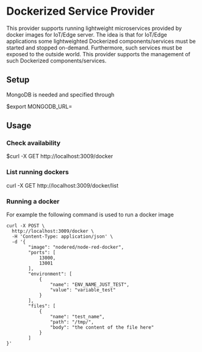 # Dockerized Service Provider
This provider supports running lightweight microservices provided by docker images for IoT/Edge server. The idea is that for IoT/Edge applications some lightweighted Dockerized components/services must be  started and stopped on-demand. Furthermore, such services must be exposed to the outside world.
This provider supports the management of such Dockerized components/services.

## Setup

MongoDB is needed and specified through

$export MONGODB_URL=

## Usage

### Check availability

$curl -X GET http://localhost:3009/docker

### List running dockers

curl -X GET http://localhost:3009/docker/list

### Running a docker

For example the following command is used to run a docker image

```
curl -X POST \
  http://localhost:3009/docker \
  -H 'Content-Type: application/json' \
  -d '{
        "image": "nodered/node-red-docker",
        "ports": [
            13000,
            13001
        ],
        "environment": [
            {
                "name": "ENV_NAME_JUST_TEST",
                "value": "variable_test"
            }
        ],
        "files": [
            {
                "name": "test_name",
                "path": "/tmp/",
                "body": "the content of the file here"
            }
        ]
}'

```
